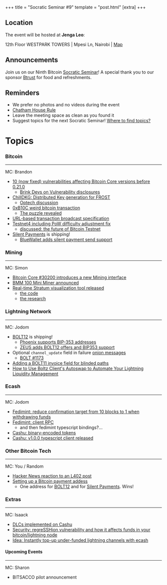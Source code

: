 +++
title = "Socratic Seminar #9"
template = "post.html"
[extra]
+++

## Location

The event will be hosted at **Jenga Leo**:

12th Floor WESTPARK TOWERS | Mpesi Ln, Nairobi | [Map](https://maps.app.goo.gl/jA86RuyuBKcE4eA47)

## Announcements

Join us on our Ninth Bitcoin [Socratic Seminar](/about)! A special thank you to our
sponsor [Btrust](http://btrust.tech/) for food and refreshments.

## Reminders

- We prefer no photos and no videos during the event
- [Chatham House Rule](https://www.chathamhouse.org/about-us/chatham-house-rule)
- Leave the meeting space as clean as you found it
- Suggest topics for the next Socratic Seminar! [Where to find topics?](/about/find-topics)

# Topics

### Bitcoin

---

MC: Brandon

- [10 (now fixed) vulnerabilities affecting Bitcoin Core versions before 0.21.0](https://bitcoinops.org/en/newsletters/2024/07/05/)
  - [Brink Devs on Vulnerability disclosures](https://brink.dev/podcast/4-bitcoin-core-pre-21-disclosures/)
- [ChillDKG: Distributed Key generation for FROST](https://github.com/BlockstreamResearch/bip-frost-dkg)
  - [Optech discussion](https://bitcoinops.org/en/newsletters/2024/07/19/)
- [0xB10C weird bitcoin transaction](https://stacker.news/items/593226)
  - [The puzzle revealed](https://stacker.news/items/600187?s=09)
- [URL-based transaction broadcast specification](https://pushtx.org/#url-protocol-spec)
- [Testnet4 including PoW difficulty adjustment fix](https://bitcoincore.reviews/29775)
  - [discussed: the future of Bitcoin Testnet](https://groups.google.com/g/bitcoindev/c/9bL00vRj7OU)
- [Silent Payments](https://silentpayments.xyz) is shipping!
  - [BlueWallet adds silent payment send support](https://github.com/BlueWallet/BlueWallet/releases/tag/v6.6.7)

### Mining

---

MC: Simon

- [Bitcoin Core #30200 introduces a new Mining interface](https://github.com/bitcoin/bitcoin/pull/30200)
- [BMM 100 Mini Miner announced](https://braiins.com/hardware/bmm-100-mini-miner)
- [Real-time Stratum visualization tool released](https://stratum.work)
  - [the code](https://github.com/bboerst/stratum-work)
  - [the research](https://primal.net/e/note1qckcs4y67eyaawad96j7mxevucgygsfwxg42cvlrs22mxptrg05qtv0jz3)

### Lightning Network

---

MC: Jodom

- [BOLT12](https://bolt12.org/) is shipping!
  - [Phoenix supports BIP-353 addresses](https://x.com/PhoenixWallet/status/1811442125801705638?t=mkVXcPKJoYQqPe-wlEgjow&s=19)
  - [ZEUS adds BOLT12 offers and BIP353 support](https://github.com/ZeusLN/zeus/releases/tag/v0.8.5)
- Optional `channel_update` field in failure [onion messages](https://bitcoinops.org/en/topics/onion-messages/)
  - [BOLT #1173](https://github.com/lightning/bolts/pull/1173)
- [Adding a BOLT11 invoice field for blinded paths](https://bitcoinops.org/en/newsletters/2024/07/05/#adding-a-bolt11-invoice-field-for-blinded-paths)
- [How to Use Boltz Client's Autoswap to Automate Your Lightning Liquidity Management](https://blog.boltz.exchange/p/guide-how-to-use-boltz-clients-autoswap)

### Ecash

---

MC: Jodom

- [Fedimint: reduce confirmation target from 10 blocks to 1 when withdrawing funds](https://github.com/fedimint/fedimint/issues/5498)
- [Fedimint: client RPC](https://github.com/fedimint/fedimint/pull/5475)
  - and then fedimint typescript bindings?...
- [Cashu: binary-encoded tokens](https://x.com/CashuBTC/status/1811355401411084307?t=-O8Aw4IeoEuu48p4ndRXAw&s=19)
- [Cashu: v1.0.0 typescript client released](https://github.com/cashubtc/cashu-ts/releases/tag/v1.0.0)

### Other Bitcoin Tech

---

MC: You / Random

- [Hacker News reaction to an L402 post](https://news.ycombinator.com/item?id=40971766)
- [Setting up a Bitcoin payment addess](https://sethforprivacy.com/guides/setting-up-a-bitcoin-username/)
  - One address for [BOLT12](https://bolt12.org/) and for [Silent Payments](https://silentpayments.xyz). Wins!

### Extras

---

MC: Isaack

- [DLCs implemented on Cashu](https://x.com/callebtc/status/1811678845864411588?t=whdv1O-pMniUONOPqsiDVw&s=19)
- [Security: regreSSHion vulnerability and how it affects funds in your bitcoin/lightning node](https://ubuntu.com/security/CVE-2024-6387)
- [Idea: Instantly top-up under-funded lightning channels with ecash](https://primal.net/e/nevent1qqsdws9tytu94h6rgkzm2ssca6q3t33ms9cd3mfmmv6p0yez0snzj5gzypgdjn7zmpvqc6ptqud9gtutrcc6yq9s2z96h9dr80hss4wl9qwkxz0g9vp)

#### Upcoming Events

---

MC: Sharon

- BITSACCO pilot announcement
